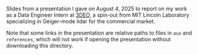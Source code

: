 Slides from a presentation I gave on August 4, 2025 to report on my work as a Data Engineer Intern at [3DEO](http://3deo.biz/), a spin-out from MIT Lincoln Laboratory specializing in Geiger-mode lidar for the commercial market.

Note that some links in the presentation are relative paths to files in `aux` and `references`, which will not work if opening the presentation without downloading this directory.

